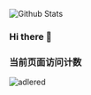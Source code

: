 ![Github Stats](https://github-readme-stats.vercel.app/api?username=jason-jiang1357)

### Hi there 👋

<!--
**jason-jiang1357/jason-jiang1357** is a ✨ _special_ ✨ repository because its `README.md` (this file) appears on your GitHub profile.

Here are some ideas to get you started:

- 🔭 I’m currently working on ...
- 🌱 I’m currently learning ...
- 👯 I’m looking to collaborate on ...
- 🤔 I’m looking for help with ...
- 💬 Ask me about ...
- 📫 How to reach me: ...
- 😄 Pronouns: ...
- ⚡ Fun fact: ...
-->

### 当前页面访问计数

![adlered](https://count.getloli.com/get/@adlered)
